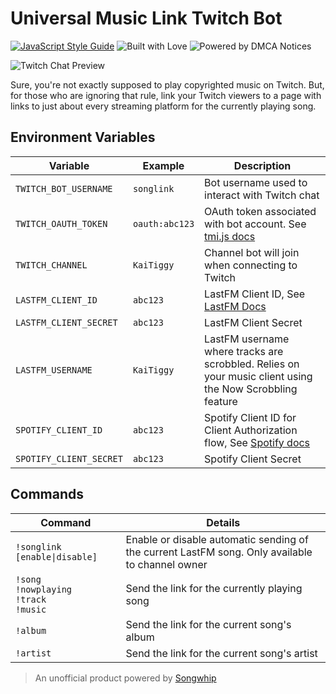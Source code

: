 # Universal Music Link Twitch Bot

[![JavaScript Style Guide](https://img.shields.io/badge/code_style-standard-3c9ad5.svg?style=for-the-badge&labelColor=3ac4f3)](https://standardjs.com) ![Built with Love](https://img.shields.io/badge/built_with-♥-d25b0a.svg?style=for-the-badge&labelColor=e56c17) ![Powered by DMCA Notices](https://img.shields.io/badge/powered_by-DMCA_Notices-5c9741.svg?style=for-the-badge&labelColor=c0d72f)

![Twitch Chat Preview](https://i.imgur.com/9KUATwo.png)


Sure, you're not exactly supposed to play copyrighted music on Twitch. But,
for those who are ignoring that rule, link your Twitch viewers to a page with 
links to just about every streaming platform for the currently playing song.

## Environment Variables
| Variable                | Example        | Description                                                                                                                           |
| ----------------------- | -------------- | ------------------------------------------------------------------------------------------------------------------------------------- |
| `TWITCH_BOT_USERNAME`   | `songlink`     | Bot username used to interact with Twitch chat                                                                                        |
| `TWITCH_OAUTH_TOKEN`    | `oauth:abc123` | OAuth token associated with bot account. See [tmi.js docs](https://twitchapps.com/tmi/)                                               |
| `TWITCH_CHANNEL`        | `KaiTiggy`     | Channel bot will join when connecting to Twitch                                                                                       |
| `LASTFM_CLIENT_ID`      | `abc123`       | LastFM Client ID, See [LastFM Docs](https://www.last.fm/api/authentication)                                                           |
| `LASTFM_CLIENT_SECRET`  | `abc123`       | LastFM Client Secret                                                                                                                  |
| `LASTFM_USERNAME`       | `KaiTiggy`     | LastFM username where tracks are scrobbled. Relies on your music client using the Now Scrobbling feature                              |
| `SPOTIFY_CLIENT_ID`     | `abc123`       | Spotify Client ID for Client Authorization flow, See [Spotify docs](https://developer.spotify.com/documentation/web-api/quick-start/) |
| `SPOTIFY_CLIENT_SECRET` | `abc123`       | Spotify Client Secret                                                                                                                 |

## Commands

| Command                                                | Details                                                                                         |
| ------------------------------------------------------ | ----------------------------------------------------------------------------------------------- |
| `!songlink [enable\|disable]`                          | Enable or disable automatic sending of the current LastFM song. Only available to channel owner |
| `!song`<br />`!nowplaying`<br />`!track`<br />`!music` | Send the link for the currently playing song                                                    |
| `!album`                                               | Send the link for the current song's album                                                      |                                        
| `!artist`                                              | Send the link for the current song's artist                                                     |


> An unofficial product powered by [Songwhip](https://songwhip.com)
